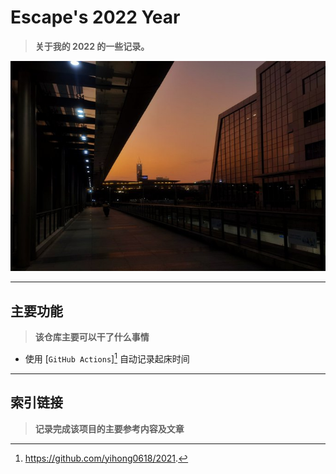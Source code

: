 # Escape's 2022 Year

> **关于我的 2022 的一些记录。**

![Escape's 2022 Year](./images/escape-2022-year-logo.jpg)

---

## 主要功能

> **该仓库主要可以干了什么事情**

- 使用 [`GitHub Actions`][^1] 自动记录起床时间

---

## 索引链接

> **记录完成该项目的主要参考内容及文章**

[^1]: https://github.com/yihong0618/2021.
